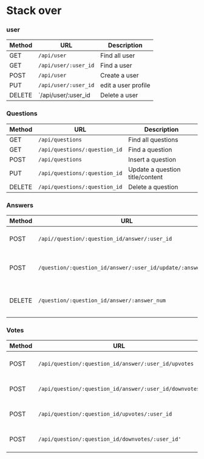 # Stack over


### user

| Method | URL | Description
|--------|-----|-------------
| GET    | `/api/user`                | Find all user
| GET    | `/api/user/:user_id`       | Find a user
| POST   | `/api/user`                | Create a user
| PUT    | `/api/user/:user_id`       | edit a user profile
| DELETE | `/api/user/:user_id        | Delete a user


### Questions

| Method | URL | Description
|--------|-----|-------------
| GET    | `/api/questions`               | Find all questions
| GET    | `/api/questions/:question_id`  | Find a question
| POST   | `/api/questions`               | Insert a question
| PUT    | `/api/questions/:question_id`  | Update a question title/content
| DELETE | `/api/questions/:question_id`  | Delete a question

### Answers

| Method | URL | Description
|--------|-----|-------------
| POST   | `/api//question/:question_id/answer/:user_id`                | Insert answer for a question
| POST   | `/question/:question_id/answer/:user_id/update/:answer_num`  | Update an answer in the question
| DELETE | `/question/:question_id/answer/:answer_num`                  | Delete an answer in the question

### Votes

| Method | URL | Description
|--------|-----|-------------
| POST   | `/api/question/:question_id/answer/:user_id/upvotes`   | User upvote an answer
| POST   | `/api/question/:question_id/answer/:user_id/downvotes` | User downvote an answer
| POST   | `/api/question/:question_id/upvotes/:user_id`          | User upvote a question
| POST   | `/api/question/:question_id/downvotes/:user_id'`       | User downvote a question
